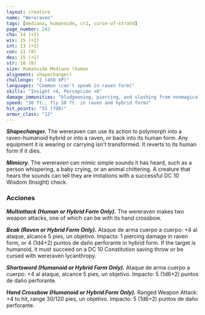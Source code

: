 ```yaml
---
layout: creature
name: "Wereraven"
tags: [mediana, humanoide, cr2, curse-of-strahd]
page_number: 242
cha: 14 (+2)
wis: 15 (+2)
int: 13 (+1)
con: 11 (0)
dex: 15 (+2)
str: 10 (0)
size: Humanoide Mediano (human
alignment: shapechanger)
challenge: "2 (450 XP)"
languages: "Common (can't speak in raven form)"
skills: "Insight +4, Percepción +6"
damage_immunities: "bludgeoning, piercing, and slashing from nonmagical attacks not made with silvered weapons"
speed: "30 ft., fly 50 ft. in raven and hybrid forms"
hit_points: "31 (7d8)"
armor_class: "12"
---
```


***Shapechanger.*** The wereraven can use its action to polymorph into a raven-humanoid hybrid or into a raven, or back into its human form. Any equipment it is wearing or carrying isn't transformed. It reverts to its human form if it dies.

***Mimicry.*** The wereraven can mimic simple sounds it has heard, such as a person whispering, a baby crying, or an animal chittering. A creature that hears the sounds can tell they are imitations with a successful DC 10 Wisdom (Insight) check.

### Acciones

***Multiattack (Human or Hybrid Form Only).*** The wereraven makes two weapon attacks, one of which can be with its hand crossbow.

***Beak (Raven or Hybrid Form Only).*** Ataque de arma cuerpo a cuerpo: +4 al ataque, alcance 5 pies, un objetivo. Impacto: 1 piercing damage in raven form, or 4 (1d4+2) puntos de daño perforante in hybrid form. If the target is humanoid, it must succeed on a DC 10 Constitution saving throw or be cursed with wereraven lycanthropy.

***Shortsword (Humanoid or Hybrid Form Only).*** Ataque de arma cuerpo a cuerpo: +4 al ataque, alcance 5 pies, un objetivo. Impacto: 5 (1d6+2) puntos de daño perforante.

***Hand Crossbow (Humanoid or Hybrid Form Only).*** Ranged Weapon Attack: +4 to hit, range 30/120 pies, un objetivo. Impacto: 5 (1d6+2) puntos de daño perforante.